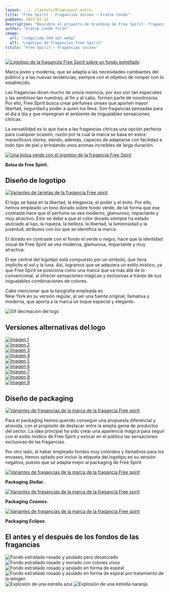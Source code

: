 ```yaml
---
layout: ../../layouts/BlogLayout.astro
title: "Free Spirit – Fragancias unisex – Iratxe Conde"
pubDate: 2022-07-22
description: "Descubre el proyecto de branding de Free Spirit: fragancias unisex cítricas con un diseño de logotipo y packaging que reflejan libertad y elegancia."
author: "Iratxe Conde Turón"
image:
  url: "/imgs/img-109_opt.webp"
  alt: "Logotipo de fragancias Free Spirit"
titulo: "Free Spirit – Fragancias unisex"
---
```


<script type="module" src="https://unpkg.com/two-up-element"></script>

[![Logotipo de la fraganciía Free Spirit sobre un fondo estrellado](/imgs/img-109.webp "Logotipo de fragancias Free Spirit")](/imgs/img-109.webp)

Marca joven y moderna, que se adapta a las necesidades cambiantes del público y a las nuevas tendencias; siempre con el objetivo de romper con lo establecido.

Las fragancias dicen mucho de uno/a mismo/a, por eso son tan especiales y las sentimos tan nuestras; al fin y al cabo, forman parte de nosotros/as. Por ello, Free Spirit busca crear perfumes unisex que aporten mayor libertad, seguridad y poder a quien los lleva. Son fragancias pensadas para el día a día y que impregnan el ambiente de inigualables sensaciones cítricas.

La versatilidad es lo que hace a las fragancias cítricas una opción perfecta para cualquier ocasión, razón por la cual la marca se basa en estos maravillosos olores; siendo, además, capaces de adaptarse con facilidad a todo tipo de piel y brindando unos aromas increíbles de larga duración.

[![Una bolsa verde con el logotipo de la fragancía Free Spirit](/imgs/img-23.webp "Mockup de una bolsa con el logotipo Free Spirit")](/imgs/img-23.webp)

<div class="centered-container">

**Bolsa de Free Spirit.**

</div>

## Diseño de logotipo

<div class="flex-container">
  <div class="flex-item">

[![Variantes de tarjetas de la fragancía Free spirit](/imgs/img-147.webp "Variantes de tarjetas de la fragancía Free spirit")](/imgs/img-147.webp)

  </div>
  <div class="flex-item">

El logo se basa en la libertad, la elegancia, el poder y el éxito. Por ello, hemos empleado un tono dorado sobre fondo verde, de tal forma que ese contraste hace que el perfume se vea moderno, glamuroso, impactante y muy atractivo. Esto se debe a que el color dorado siempre ha estado asociado al lujo, la riqueza, la belleza, la libertad, la luminosidad y la juventud; atributos con los que se identifica la marca.

El dorado en contraste con el fondo el verde o negro, hace que la identidad visual de Free Spirit se vea moderna, glamurosa, impactante y muy atractiva.

  </div>
</div>

<div class="flex-container">
  <div class="flex-item">

El eje central del logotipo está compuesto por un símbolo, que lleva implícito el sol y la luna. Así, logramos que se adquiera un estilo místico, ya que Free Spirit se posiciona como una marca que va más allá de lo convencional, al ofrecer sensaciones mágicas y exclusivas a través de sus inigualables combinaciones de colores.

Cabe mencionar que la tipografía empleada es  
New York en su versión regular, al ser una fuente original, llamativa y moderna, que aporta a la marca un toque especial y elegante.

  </div>
  <div class="flex-item">
    <img src="/imgs/img-245.webp" alt="Gif decreación del logo"/>
  </div>
</div>

## Versiones alternativas del logo

<div class="grid-3-container" id="gallery">
  <div class="grid-item" >
    <a href="/imgs/img-63.webp" data-pswp-width=2000 data-pswp-height=2000>
      <img src="/imgs/img-63.webp" alt="Imagen 1"/>
    </a>
  </div>
  <div class="grid-item">
    <a href="/imgs/img-65.webp" data-pswp-width=2000 data-pswp-height=2000>
      <img src="/imgs/img-65.webp" alt="Imagen 2"/>
    </a>
  </div>
  <div class="grid-item">
    <a href="/imgs/img-66.webp" data-pswp-width=2000 data-pswp-height=2000>
      <img src="/imgs/img-66.webp" alt="Imagen 3"/>
    </a>
  </div>
  <div class="grid-item">
    <a href="/imgs/img-59.webp" data-pswp-width=2000 data-pswp-height=2000>
      <img src="/imgs/img-59.webp" alt="Imagen 4"/>
    </a>
  </div>
  <div class="grid-item">
    <a href="/imgs/img-60.webp" data-pswp-width=2000 data-pswp-height=2000>
      <img src="/imgs/img-60.webp" alt="Imagen 5"/>
    </a>
  </div>
  <div class="grid-item">
    <a href="/imgs/img-61.webp" data-pswp-width=2000 data-pswp-height=2000>
      <img src="/imgs/img-61.webp" alt="Imagen 6"/>
    </a>
  </div>
  <div class="grid-item">
    <a href="/imgs/img-55.webp" data-pswp-width=2000 data-pswp-height=2000>
      <img src="/imgs/img-55.webp" alt="Imagen 7"/>
    </a>
  </div>
  <div class="grid-item">
    <a href="/imgs/img-56.webp" data-pswp-width=2000 data-pswp-height=2000>
      <img src="/imgs/img-56.webp" alt="Imagen 8"/>
    </a>
  </div>
  <div class="grid-item">
    <a href="/imgs/img-244.webp" data-pswp-width=2000 data-pswp-height=2000>
      <img src="/imgs/img-244.webp" alt="Imagen 9"/>
    </a>
  </div>
</div>

## Diseño de packaging

<div class="flex-container">
  <div class="flex-item">

[![Variantes de fragancias de la marca de la fragancía Free spirit](/imgs/img-4.webp "Variantes de fragancias de la marca de la fragancía Free spirit")](/imgs/img-4.webp)

  </div>
  <div class="flex-item">

Para el packaging hemos querido conseguir una propuesta diferencial y atrevida, con el propósito de destacar entre la amplia gama de productos del sector. La idea principal ha sido crear una apariencia mágica para seguir con el estilo místico de Free Spirit y evocar en el público las sensaciones exclusivas de las fragancias.

Por otro lado, al haber empleado fondos muy coloridos y llamativos para los envases, hemos optado por incluir la etiqueta del logotipo en su versión negativa, puesto que se adapta mejor al packaging de Free Spirit.

  </div>
</div>

[![Variantes de fragancias de la marca de la fragancía Free spirit](/imgs/img-28.webp "Variantes de fragancias de la marca de la fragancía Free spirit")](/imgs/img-28.webp)

<div class="centered-container">

**Packaging _Stellar_.**

</div>

[![Variantes de fragancias de la marca de la fragancía Free spirit](/imgs/img-29.webp "Variantes de fragancias de la marca de la fragancía Free spirit")](/imgs/img-29.webp)

<div class="centered-container">

**Packaging _Cosmos_.**

</div>

[![Variantes de fragancias de la marca de la fragancía Free spirit](/imgs/img-30.webp "Variantes de fragancias de la marca de la fragancía Free spirit")](/imgs/img-30.webp)

<div class="centered-container">

**Packaging _Eclipse_.**

</div>

## El antes y el después de los fondos de las fragancias

<two-up class="max-w-[80%] w-[1000px] mx-auto pb-5">
            <img src="/imgs/img-26.webp" alt="Fondo estrallado rosado y azulado pero desaturado" class="flex-1 w-full h-full object-cover">
            <img src="/imgs/img-121.webp" alt="Fondo estrallado rosado y morado con colores vivos" class="flex-1 w-full h-full object-cover">
</two-up>

<two-up class="max-w-[80%] w-[1000px] mx-auto pb-5">
            <img src="/imgs/img-36.webp" alt="Fondo estrallado rosado y azulado en forma de espiral" class="flex-1 w-full h-full object-cover">
            <img src="/imgs/img-122.webp" alt="Fondo estrallado rosado y azulado en forma de espiral pro tratamiento de la iamgen" class="flex-1 w-full h-full object-cover">
</two-up>

<two-up class="max-w-[80%] w-[1000px] mx-auto pb-5">
            <img src="/imgs/img-182.webp" alt="Explosión de una estrella azul" class="flex-1 w-full h-full object-cover">
            <img src="/imgs/img-123.webp" alt="Explosión de una estrella naranja" class="flex-1 w-full h-full object-cover">
</two-up>

